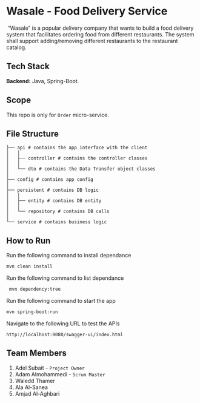 # Wasale - ‭Food Delivery Service‬

‭ “Wasale” is a popular delivery company that wants to build a food delivery system that facilitates‬
‭ordering food from different restaurants. The system shall support adding/removing different‬
‭restaurants to the restaurant catalog.‬

## Tech Stack

**Backend:** Java, Spring-Boot.

## Scope

This repo is only for `Order` micro-service.

## File Structure

```
├── api # contains the app interface with the client
│   │
│   ├── controller # contains the controller classes
│   │
│   └── dto # contains the Data Transfer object classes
│
├── config # contains app config
│
├── persistent # contains DB logic
│   │
│   ├── entity # contains DB entity
│   │
│   └── repository # contains DB calls
│
└── service # contains business logic
```

## How to Run

Run the following command to install dependance  
```bash
mvn clean install
```
Run the following command to list dependance  
```bash
 mvn dependency:tree
```
Run the following command to start the app
```bash
mvn spring-boot:run
```
Navigate to the following URL to test the APIs
```
http://localhost:8080/swagger-ui/index.html
```


## Team Members

1. Adel Subait - `Project Owner`
2. Adam Almohammedi - `Scrum Master`
3. Waledd Thamer
4. Ala Al-Sanea
5. Amjad Al-Aghbari

